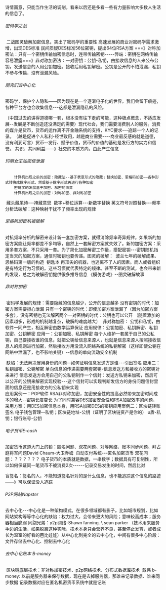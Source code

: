 诗情画意，只能当作生活的调剂。看来以后还是多看一些有力量影响大多数人生活的信息了。

###### 密码学之战

​		二战图灵破解加密信息，突出了密码学的重要性
​		高速发展的商业对密码学需求激增，出现DES标准
​		民间质疑DES标准56位密钥，提出64位RSA方案
​		===》对称加密法：只有一个密钥传输加密信息时，连带传输密钥-----弊端：密钥在网络传输容易泄露
​		===》非对称加密法：一对密钥：公钥-私钥，由接收信息的人来公布公钥，发送信息的人用公钥加密。接收后用私钥解密。公钥是公开的不怕泄漏，私钥不参与传输，没有泄漏风险。



###### 朋克们去中心化

​		密码学，保护个人隐私——因为现在是一个逐渐电子化的世界。我们会留下痕迹，各种平台方也会收集信息---这都是泄漏隐私的风险。

​		（中国过去的讲得道德哪一套，根本没有往下走的可能，这种极点概念，不适应发展--发展是不断创造还没满足的需要）
​		现代社会，我们需要消费别人的服务。消费的媒介是货币，货币的运作离不开金融系统的支持，KYC要求---追踪一个人的记录。
​		（越是促进个人私利-经世致用，越是商业需要----商业最反感的就是道德，没有利润可言）
​		货币--发行、赋予价值，货币的价值的基础是发行方的实力和信誉。
​		共识、共同利益——》社交的本质方向，由此产生信念



###### 玛丽女王加密信泄漏

		计算机出现之前的加密：隐藏法--基于表意形式的隐藏；替换加密、恩格码加密——各种形式转换成数字形式，然后基于数字形式再进行各种加密
		密码学的发展基于加密、解密的博弈
		计算机出现之后的加密：对称加密、非对称加密

​		藏头藏尾诗---掩藏意思
​		数字+移位运算---新数字替换
​		英文符号对照替换---频率分析法破解：这种映射干扰不了频率出现的规律		

###### 恩格码加密机被破解

​		对抗频率分析的解密来设计新一套加密方案，就得消除频率奇异规律，如果新的加密方案能让频率都差不多均等，自然上一套解密方案就失效了。
​		新的加密方案：采用多套方案，不只采用一套。为了简化加密解密工作量，搭配密钥---密钥随机指定当天的加密方案，通信时密钥也要传递。
​		图灵的破解：
​				波兰七年的破解成果、恩格码第一版的构造
​				钥匙本
​				再顶尖的机器，也逃离不了人的因素。而人或者组织是有特定行为习惯的。这些习惯就代表特定的规律。甚至不断的测试，也会带来新的发现，总之为破解密钥提供很多推导信息
《模仿游戏》--图灵破解故事



###### 非对称加密

​		密码学发展的规律：需要隐藏的信息越少，公开的信息越多
​		没有密钥的时代：加密方案需要担心泄漏
​		只有一个密钥的时代：即使加密方案泄漏了（因为加密方案多套），没有密钥也无法解密
​		两个一对密钥的时代：公钥也可以公开
​		（随着添加的因素越多，形成的机制越复杂，破解的难度越大）
​		非对称加密：
​				公钥和私钥，由软件一同产生，相互解密由数学运算保证
​				应用规律：公钥加密、私钥解密、私钥加密、公钥解密
​				应用一：公钥加密、私钥解密
​							每个人维护一套属于自己的公私钥，自己要接收谁的信息，就把公钥给信息来源人，也就是信息来源人按照接收信息人的规则进行加密，然后接收方用没流入网络系统的私钥解密（这样即使公钥在网络中泄漏了，也不影响关键）--信息的单向流动安全机制

​							缺陷：无法解决冒用身份的问题--如何证明信息发送方是谁---引出签名
​				应用二：私钥加密、公钥解密
​							单向信息的传递需要两套密钥-信息发送方和接收方的密钥对来进行
​							信息发送方会用自己的公私钥制作一个信封：发送方私钥来加密，然后可以公开的公钥来解密实现校验---这个信封可以实现判断发信方的身份问题
​							信封里面的信息还是用接收方的公私钥来实现			
​			应用案例一：PGP软件
​					RSA非对称加密，加密安全性的提高必然带来加密时间成本的增大--密钥长度变长
​					为了同时兼容DES加密安全性和RSA加密效率的问题，采用方案：用DES加密信息本身，用RSA加密DES的密钥
​			应用案例二：区块链转账签名
​					电子钱包管理--私钥；区块链地址-公钥（证明了区块链资产是你的）
​					u盾-私钥；银行账号-公钥



###### 电子货币E-cash

​		加密货币这道大门上的锁：匿名问题、双花问题、对等网络、账本同步问题、拜占庭将军问题
​		David Chaum-大卫乔姆
​		自动支付系统---匿名加密货币
​		双花问题：？？？？？？
​				电子货币的本质就是数据，一串数字；数据具有可复制性，所以如何保证同一笔货币不被消费2次
​				------记录交易发生的时间，然后比对

​		盲签名：签名的人，不能知道签名针对的是什么信息，也不能追踪这个信息的路迹——》可以保证没人追踪



###### P2P网站Napster

​		去中心化---中心化是一种架构模式，在很多领域都有影子。比如城市规划，比如网站架构等等
​		中心化的缺陷：权力过大，会带来更大的风险；意味较高成本；服务器相当脆弱
​		同胞兄弟：p2p网络-Shawn fanning.  \ sean parker
​		（技术用来服务手边的生活，如果脱离这种实际，技术本身只会营养不良，甚至停止发育，或者成长为温室的好看的芭比娃娃）
​		从中心化到完全的去中心化，中间有很多中心阶段：文件存储去中心化、控制去中心化



###### 去中心化账本 B-money

​		区块链底层技术：非对称加密技术、p2p网络技术、分布式数据库技术
​		戴伟
​		b-money:
​				以前是服务器来保存数据，现在是去掉服务器，那谁来记录数据、谁来同步数据
​				记录数据对应在匿名机密货币系统中就是记账		

​										